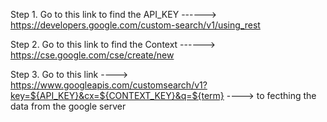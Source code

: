 Step 1. Go to this link to find the API_KEY ------> https://developers.google.com/custom-search/v1/using_rest

Step 2. Go to this link to find the Context ------> https://cse.google.com/cse/create/new 

Step 3. Go to this link ----> https://www.googleapis.com/customsearch/v1?key=${API_KEY}&cx=${CONTEXT_KEY}&q=${term} ----> to fecthing the data from the google server 
